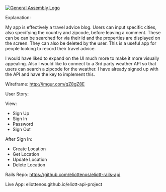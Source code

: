 [![General Assembly Logo](https://camo.githubusercontent.com/1a91b05b8f4d44b5bbfb83abac2b0996d8e26c92/687474703a2f2f692e696d6775722e636f6d2f6b6538555354712e706e67)](https://generalassemb.ly/education/web-development-immersive)

Explanation:

My app is effectively a travel advice blog.  Users can input specific cities,
also specifying the country and zipcode, before leaving a comment.  These can be can
be searched for via their id and the properties are displayed on the screen.
They can also be deleted by the user.  This is a useful app for people looking to record
their travel advice.

I would have liked to expand on the UI much more to make it more visually appealing.
Also I would like to connect to a 3rd party weather API so that users can search a zipcode
for the weather.  I have already signed up with the API and have the key to implement this.


Wireframe: http://imgur.com/qZ8gZ8E

User Story:

View:
- Sign Up
- Sign In
- Password
- Sign Out

After Sign In:

- Create Location
- Get Location
- Update Location
- Delete Location

Rails Repo: https://github.com/eliottenos/eliott-rails-api

Live App: eliottenos.github.io/eliott-api-project
